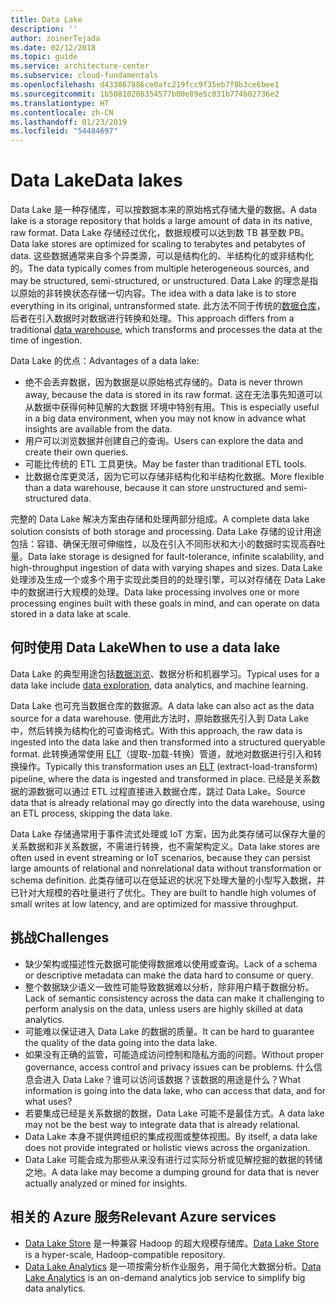```yaml
---
title: Data Lake
description: ''
author: zoinerTejada
ms.date: 02/12/2018
ms.topic: guide
ms.service: architecture-center
ms.subservice: cloud-fundamentals
ms.openlocfilehash: d433867886ce0afc219fcc9f35eb7f8b3ce6bee1
ms.sourcegitcommit: 1b50810208354577b00e89e5c031b774b02736e2
ms.translationtype: HT
ms.contentlocale: zh-CN
ms.lasthandoff: 01/23/2019
ms.locfileid: "54484697"
---
```

# <a name="data-lakes"></a><span data-ttu-id="5a36d-102">Data Lake</span><span class="sxs-lookup"><span data-stu-id="5a36d-102">Data lakes</span></span>

<span data-ttu-id="5a36d-103">Data Lake 是一种存储库，可以按数据本来的原始格式存储大量的数据。</span><span class="sxs-lookup"><span data-stu-id="5a36d-103">A data lake is a storage repository that holds a large amount of data in its native, raw format.</span></span> <span data-ttu-id="5a36d-104">Data Lake 存储经过优化，数据规模可以达到数 TB 甚至数 PB。</span><span class="sxs-lookup"><span data-stu-id="5a36d-104">Data lake stores are optimized for scaling to terabytes and petabytes of data.</span></span> <span data-ttu-id="5a36d-105">这些数据通常来自多个异类源，可以是结构化的、半结构化的或非结构化的。</span><span class="sxs-lookup"><span data-stu-id="5a36d-105">The data typically comes from multiple heterogeneous sources, and may be structured, semi-structured, or unstructured.</span></span> <span data-ttu-id="5a36d-106">Data Lake 的理念是指以原始的非转换状态存储一切内容。</span><span class="sxs-lookup"><span data-stu-id="5a36d-106">The idea with a data lake is to store everything in its original, untransformed state.</span></span> <span data-ttu-id="5a36d-107">此方法不同于传统的[数据仓库](../relational-data/data-warehousing.md)，后者在引入数据时对数据进行转换和处理。</span><span class="sxs-lookup"><span data-stu-id="5a36d-107">This approach differs from a traditional [data warehouse](../relational-data/data-warehousing.md), which transforms and processes the data at the time of ingestion.</span></span>

<span data-ttu-id="5a36d-108">Data Lake 的优点：</span><span class="sxs-lookup"><span data-stu-id="5a36d-108">Advantages of a data lake:</span></span>

- <span data-ttu-id="5a36d-109">绝不会丢弃数据，因为数据是以原始格式存储的。</span><span class="sxs-lookup"><span data-stu-id="5a36d-109">Data is never thrown away, because the data is stored in its raw format.</span></span> <span data-ttu-id="5a36d-110">这在无法事先知道可以从数据中获得何种见解的大数据 环境中特别有用。</span><span class="sxs-lookup"><span data-stu-id="5a36d-110">This is especially useful in a big data environment, when you may not know in advance what insights are available from the data.</span></span>
- <span data-ttu-id="5a36d-111">用户可以浏览数据并创建自己的查询。</span><span class="sxs-lookup"><span data-stu-id="5a36d-111">Users can explore the data and create their own queries.</span></span>
- <span data-ttu-id="5a36d-112">可能比传统的 ETL 工具更快。</span><span class="sxs-lookup"><span data-stu-id="5a36d-112">May be faster than traditional ETL tools.</span></span>
- <span data-ttu-id="5a36d-113">比数据仓库更灵活，因为它可以存储非结构化和半结构化数据。</span><span class="sxs-lookup"><span data-stu-id="5a36d-113">More flexible than a data warehouse, because it can store unstructured and semi-structured data.</span></span>

<span data-ttu-id="5a36d-114">完整的 Data Lake 解决方案由存储和处理两部分组成。</span><span class="sxs-lookup"><span data-stu-id="5a36d-114">A complete data lake solution consists of both storage and processing.</span></span> <span data-ttu-id="5a36d-115">Data Lake 存储的设计用途包括：容错、确保无限可伸缩性，以及在引入不同形状和大小的数据时实现高吞吐量。</span><span class="sxs-lookup"><span data-stu-id="5a36d-115">Data lake storage is designed for fault-tolerance, infinite scalability, and high-throughput ingestion of data with varying shapes and sizes.</span></span> <span data-ttu-id="5a36d-116">Data Lake 处理涉及生成一个或多个用于实现此类目的的处理引擎，可以对存储在 Data Lake 中的数据进行大规模的处理。</span><span class="sxs-lookup"><span data-stu-id="5a36d-116">Data lake processing involves one or more processing engines built with these goals in mind, and can operate on data stored in a data lake at scale.</span></span>

## <a name="when-to-use-a-data-lake"></a><span data-ttu-id="5a36d-117">何时使用 Data Lake</span><span class="sxs-lookup"><span data-stu-id="5a36d-117">When to use a data lake</span></span>

<span data-ttu-id="5a36d-118">Data Lake 的典型用途包括[数据浏览](./interactive-data-exploration.md)、数据分析和机器学习。</span><span class="sxs-lookup"><span data-stu-id="5a36d-118">Typical uses for a data lake include [data exploration](./interactive-data-exploration.md), data analytics, and machine learning.</span></span>

<span data-ttu-id="5a36d-119">Data Lake 也可充当数据仓库的数据源。</span><span class="sxs-lookup"><span data-stu-id="5a36d-119">A data lake can also act as the data source for a data warehouse.</span></span> <span data-ttu-id="5a36d-120">使用此方法时，原始数据先引入到 Data Lake 中，然后转换为结构化的可查询格式。</span><span class="sxs-lookup"><span data-stu-id="5a36d-120">With this approach, the raw data is ingested into the data lake and then transformed into a structured queryable format.</span></span> <span data-ttu-id="5a36d-121">此转换通常使用 [ELT](../relational-data/etl.md#extract-load-and-transform-elt)（提取-加载-转换）管道，就地对数据进行引入和转换操作。</span><span class="sxs-lookup"><span data-stu-id="5a36d-121">Typically this transformation uses an [ELT](../relational-data/etl.md#extract-load-and-transform-elt) (extract-load-transform) pipeline, where the data is ingested and transformed in place.</span></span> <span data-ttu-id="5a36d-122">已经是关系数据的源数据可以通过 ETL 过程直接进入数据仓库，跳过 Data Lake。</span><span class="sxs-lookup"><span data-stu-id="5a36d-122">Source data that is already relational may go directly into the data warehouse, using an ETL process, skipping the data lake.</span></span>

<span data-ttu-id="5a36d-123">Data Lake 存储通常用于事件流式处理或 IoT 方案，因为此类存储可以保存大量的关系数据和非关系数据，不需进行转换，也不需架构定义。</span><span class="sxs-lookup"><span data-stu-id="5a36d-123">Data lake stores are often used in event streaming or IoT scenarios, because they can persist large amounts of relational and nonrelational data without transformation or schema definition.</span></span> <span data-ttu-id="5a36d-124">此类存储可以在低延迟的状况下处理大量的小型写入数据，并已针对大规模的吞吐量进行了优化。</span><span class="sxs-lookup"><span data-stu-id="5a36d-124">They are built to handle high volumes of small writes at low latency, and are optimized for massive throughput.</span></span>

## <a name="challenges"></a><span data-ttu-id="5a36d-125">挑战</span><span class="sxs-lookup"><span data-stu-id="5a36d-125">Challenges</span></span>

- <span data-ttu-id="5a36d-126">缺少架构或描述性元数据可能使得数据难以使用或查询。</span><span class="sxs-lookup"><span data-stu-id="5a36d-126">Lack of a schema or descriptive metadata can make the data hard to consume or query.</span></span>
- <span data-ttu-id="5a36d-127">整个数据缺少语义一致性可能导致数据难以分析，除非用户精于数据分析。</span><span class="sxs-lookup"><span data-stu-id="5a36d-127">Lack of semantic consistency across the data can make it challenging to perform analysis on the data, unless users are highly skilled at data analytics.</span></span>
- <span data-ttu-id="5a36d-128">可能难以保证进入 Data Lake 的数据的质量。</span><span class="sxs-lookup"><span data-stu-id="5a36d-128">It can be hard to guarantee the quality of the data going into the data lake.</span></span>
- <span data-ttu-id="5a36d-129">如果没有正确的监管，可能造成访问控制和隐私方面的问题。</span><span class="sxs-lookup"><span data-stu-id="5a36d-129">Without proper governance, access control and privacy issues can be problems.</span></span> <span data-ttu-id="5a36d-130">什么信息会进入 Data Lake？谁可以访问该数据？该数据的用途是什么？</span><span class="sxs-lookup"><span data-stu-id="5a36d-130">What information is going into the data lake, who can access that data, and for what uses?</span></span>
- <span data-ttu-id="5a36d-131">若要集成已经是关系数据的数据，Data Lake 可能不是最佳方式。</span><span class="sxs-lookup"><span data-stu-id="5a36d-131">A data lake may not be the best way to integrate data that is already relational.</span></span>
- <span data-ttu-id="5a36d-132">Data Lake 本身不提供跨组织的集成视图或整体视图。</span><span class="sxs-lookup"><span data-stu-id="5a36d-132">By itself, a data lake does not provide integrated or holistic views across the organization.</span></span>
- <span data-ttu-id="5a36d-133">Data Lake 可能会成为那些从来没有进行过实际分析或见解挖掘的数据的转储之地。</span><span class="sxs-lookup"><span data-stu-id="5a36d-133">A data lake may become a dumping ground for data that is never actually analyzed or mined for insights.</span></span>

## <a name="relevant-azure-services"></a><span data-ttu-id="5a36d-134">相关的 Azure 服务</span><span class="sxs-lookup"><span data-stu-id="5a36d-134">Relevant Azure services</span></span>

- <span data-ttu-id="5a36d-135">[Data Lake Store](/azure/data-lake-store/) 是一种兼容 Hadoop 的超大规模存储库。</span><span class="sxs-lookup"><span data-stu-id="5a36d-135">[Data Lake Store](/azure/data-lake-store/) is a hyper-scale, Hadoop-compatible repository.</span></span>
- <span data-ttu-id="5a36d-136">[Data Lake Analytics](/azure/data-lake-analytics/) 是一项按需分析作业服务，用于简化大数据分析。</span><span class="sxs-lookup"><span data-stu-id="5a36d-136">[Data Lake Analytics](/azure/data-lake-analytics/) is an on-demand analytics job service to simplify big data analytics.</span></span>

